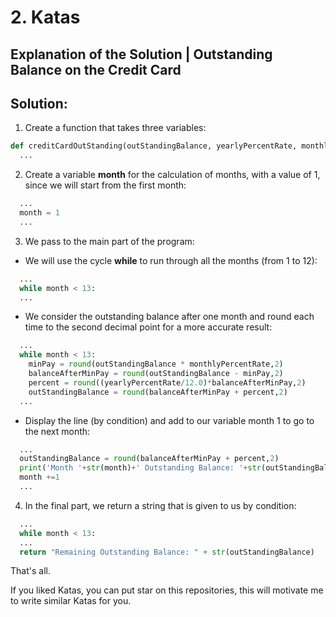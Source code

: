 # 2. Katas

## Explanation of the Solution | Outstanding Balance on the Credit Card

## Solution:

1. Create a function that takes three variables:
```python
def creditCardOutStanding(outStandingBalance, yearlyPercentRate, monthlyPercentRate):
  ...
```

2. Create a variable __month__ for the calculation of months, with a value of 1, since we will start from the first month:
```python
  ...
  month = 1
  ...
```
3. We pass to the main part of the program:

  - We will use the cycle __while__ to run through all the months (from 1 to 12):
  ```python
    ...
    while month < 13:
    ...
  ```

  - We consider the outstanding balance after one month and round each time to the second decimal point for a more accurate result:
  ```python
    ...
    while month < 13:
      minPay = round(outStandingBalance * monthlyPercentRate,2)
      balanceAfterMinPay = round(outStandingBalance - minPay,2)
      percent = round((yearlyPercentRate/12.0)*balanceAfterMinPay,2)
      outStandingBalance = round(balanceAfterMinPay + percent,2)
    ...
  ```

  - Display the line (by condition) and add to our variable month 1 to go to the next month:
  ```python
    ...
    outStandingBalance = round(balanceAfterMinPay + percent,2)
    print('Month '+str(month)+' Outstanding Balance: '+str(outStandingBalance) + ' | Minimum payment this month: ' + str(minimunPayment))
    month +=1
    ...
  ```

4. In the final part, we return a string that is given to us by condition:
```python
  ...
  while month < 13:
  ...
  return "Remaining Outstanding Balance: " + str(outStandingBalance)
```

That's all.

If you liked Katas, you can put star on this repositories, this will motivate me to write similar Katas for you.
